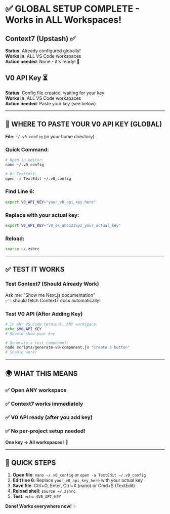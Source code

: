 # ✅ GLOBAL SETUP COMPLETE - Works in ALL Workspaces!

## Context7 (Upstash) ✅
**Status**: Already configured globally!  
**Works in**: ALL VS Code workspaces  
**Action needed**: None - it's ready! 🎉

## V0 API Key ⏳
**Status**: Config file created, waiting for your key  
**Works in**: ALL VS Code workspaces  
**Action needed**: Paste your key (see below)

---

## 📍 WHERE TO PASTE YOUR V0 API KEY (GLOBAL)

**File**: `~/.v0_config` (in your home directory)

### Quick Command:
```bash
# Open in editor:
nano ~/.v0_config

# Or TextEdit:
open -a TextEdit ~/.v0_config
```

### Find Line 6:
```bash
export V0_API_KEY="your_v0_api_key_here"
```

### Replace with your actual key:
```bash
export V0_API_KEY="v0_sk_abc123xyz_your_actual_key"
```

### Reload:
```bash
source ~/.zshrc
```

---

## ✅ TEST IT WORKS

### Test Context7 (Should Already Work)
Ask me: "Show me Next.js documentation"  
✅ I should fetch Context7 docs automatically!

### Test V0 API (After Adding Key)
```bash
# In ANY VS Code terminal, ANY workspace:
echo $V0_API_KEY
# Should show your key

# Generate a test component:
node scripts/generate-v0-component.js "Create a button"
# Should work!
```

---

## 🌍 WHAT THIS MEANS

### ✅ Open ANY workspace
### ✅ Context7 works immediately
### ✅ V0 API ready (after you add key)
### ✅ No per-project setup needed!

**One key → All workspaces!** 🚀

---

## 📝 QUICK STEPS

1. **Open file**: `nano ~/.v0_config` or `open -a TextEdit ~/.v0_config`
2. **Edit line 6**: Replace `your_v0_api_key_here` with your actual key
3. **Save file**: Ctrl+O, Enter, Ctrl+X (nano) or Cmd+S (TextEdit)
4. **Reload shell**: `source ~/.zshrc`
5. **Test**: `echo $V0_API_KEY`

**Done! Works everywhere now!** ✨
